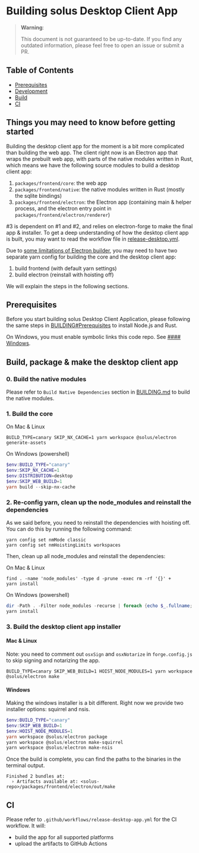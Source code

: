 # Building solus Desktop Client App

> **Warning**:
>
> This document is not guaranteed to be up-to-date.
> If you find any outdated information, please feel free to open an issue or submit a PR.

## Table of Contents

- [Prerequisites](#prerequisites)
- [Development](#development)
- [Build](#build)
- [CI](#ci)

## Things you may need to know before getting started

Building the desktop client app for the moment is a bit more complicated than building the web app. The client right now is an Electron app that wraps the prebuilt web app, with parts of the native modules written in Rust, which means we have the following source modules to build a desktop client app:

1. `packages/frontend/core`: the web app
2. `packages/frontend/native`: the native modules written in Rust (mostly the sqlite bindings)
3. `packages/frontend/electron`: the Electron app (containing main & helper process, and the electron entry point in `packages/frontend/electron/renderer`)

#3 is dependent on #1 and #2, and relies on electron-forge to make the final app & installer. To get a deep understanding of how the desktop client app is built, you may want to read the workflow file in [release-desktop.yml](/.github/workflows/release-desktop.yml).

Due to [some limitations of Electron builder](https://github.com/yarnpkg/berry/issues/4804), you may need to have two separate yarn config for building the core and the desktop client app:

1. build frontend (with default yarn settings)
2. build electron (reinstall with hoisting off)

We will explain the steps in the following sections.

## Prerequisites

Before you start building solus Desktop Client Application, please following the same steps in [BUILDING#Prerequisites](./BUILDING.md#prerequisites) to install Node.js and Rust.

On Windows, you must enable symbolic links this code repo. See [#### Windows](./BUILDING.md#Windows).

## Build, package & make the desktop client app

### 0. Build the native modules

Please refer to `Build Native Dependencies` section in [BUILDING.md](./BUILDING.md#Build-Native-Dependencies) to build the native modules.

### 1. Build the core

On Mac & Linux

```shell
BUILD_TYPE=canary SKIP_NX_CACHE=1 yarn workspace @solus/electron generate-assets
```

On Windows (powershell)

```powershell
$env:BUILD_TYPE="canary"
$env:SKIP_NX_CACHE=1
$env:DISTRIBUTION=desktop
$env:SKIP_WEB_BUILD=1
yarn build --skip-nx-cache
```

### 2. Re-config yarn, clean up the node_modules and reinstall the dependencies

As we said before, you need to reinstall the dependencies with hoisting off. You can do this by running the following command:

```shell
yarn config set nmMode classic
yarn config set nmHoistingLimits workspaces
```

Then, clean up all node_modules and reinstall the dependencies:

On Mac & Linux

```shell
find . -name 'node_modules' -type d -prune -exec rm -rf '{}' +
yarn install
```

On Windows (powershell)

```powershell
dir -Path . -Filter node_modules -recurse | foreach {echo $_.fullname; rm -r -Force $_.fullname}
yarn install
```

### 3. Build the desktop client app installer

#### Mac & Linux

Note: you need to comment out `osxSign` and `osxNotarize` in `forge.config.js` to skip signing and notarizing the app.

```shell
BUILD_TYPE=canary SKIP_WEB_BUILD=1 HOIST_NODE_MODULES=1 yarn workspace @solus/electron make
```

#### Windows

Making the windows installer is a bit different. Right now we provide two installer options: squirrel and nsis.

```powershell
$env:BUILD_TYPE="canary"
$env:SKIP_WEB_BUILD=1
$env:HOIST_NODE_MODULES=1
yarn workspace @solus/electron package
yarn workspace @solus/electron make-squirrel
yarn workspace @solus/electron make-nsis
```

Once the build is complete, you can find the paths to the binaries in the terminal output.

```
Finished 2 bundles at:
  › Artifacts available at: <solus-repo>/packages/frontend/electron/out/make
```

## CI

Please refer to `.github/workflows/release-desktop-app.yml` for the CI workflow. It will:

- build the app for all supported platforms
- upload the artifacts to GitHub Actions
